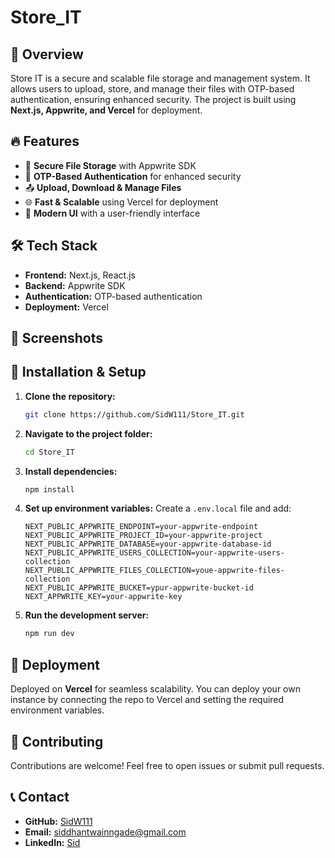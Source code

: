 # Store_IT

## 🚀 Overview
Store IT is a secure and scalable file storage and management system. It allows users to upload, store, and manage their files with OTP-based authentication, ensuring enhanced security. The project is built using **Next.js, Appwrite, and Vercel** for deployment.

## 🔥 Features
- 📂 **Secure File Storage** with Appwrite SDK
- 🔐 **OTP-Based Authentication** for enhanced security
- 📤 **Upload, Download & Manage Files**
- 🌐 **Fast & Scalable** using Vercel for deployment
- 🎨 **Modern UI** with a user-friendly interface

## 🛠️ Tech Stack
- **Frontend:** Next.js, React.js
- **Backend:** Appwrite SDK
- **Authentication:** OTP-based authentication
- **Deployment:** Vercel

## 📸 Screenshots


## 🎯 Installation & Setup

1. **Clone the repository:**
   ```sh
   git clone https://github.com/SidW111/Store_IT.git
   ```
2. **Navigate to the project folder:**
   ```sh
   cd Store_IT
   ```
3. **Install dependencies:**
   ```sh
   npm install
   ```
4. **Set up environment variables:**
   Create a `.env.local` file and add:
   ```env
   NEXT_PUBLIC_APPWRITE_ENDPOINT=your-appwrite-endpoint
   NEXT_PUBLIC_APPWRITE_PROJECT_ID=your-appwrite-project
   NEXT_PUBLIC_APPWRITE_DATABASE=your-appwrite-database-id
   NEXT_PUBLIC_APPWRITE_USERS_COLLECTION=your-appwrite-users-collection
   NEXT_PUBLIC_APPWRITE_FILES_COLLECTION=youe-appwrite-files-collection
   NEXT_PUBLIC_APPWRITE_BUCKET=ypur-appwrite-bucket-id
   NEXT_APPWRITE_KEY=your-appwrite-key
   ```
5. **Run the development server:**
   ```sh
   npm run dev
   ```

## 🚀 Deployment
Deployed on **Vercel** for seamless scalability. You can deploy your own instance by connecting the repo to Vercel and setting the required environment variables.

## 🤝 Contributing
Contributions are welcome! Feel free to open issues or submit pull requests.

## 📞 Contact
- **GitHub:** [SidW111](https://github.com/SidW111)
- **Email:** siddhantwainngade@gmail.com
- **LinkedIn:** [Sid](https://www.linkedin.com/in/siddhant-waingade-4b3b18238/) 

